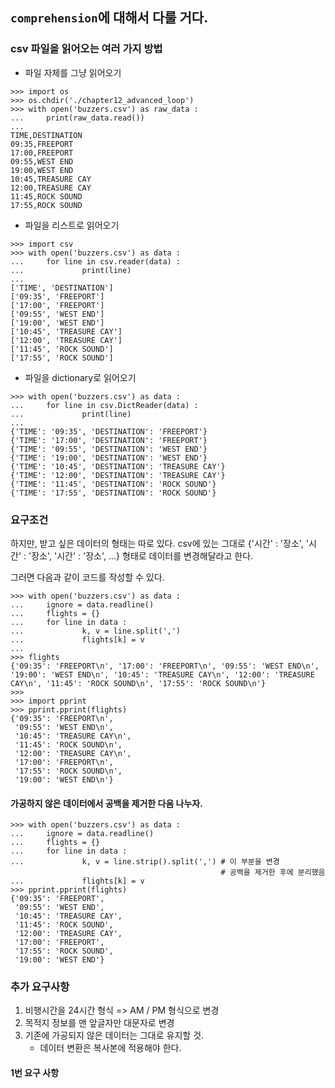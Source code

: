 ## `comprehension`에 대해서 다룰 거다. 

### csv 파일을 읽어오는 여러 가지 방법

- 파일 자체를 그냥 읽어오기 
```
>>> import os
>>> os.chdir('./chapter12_advanced_loop') 
>>> with open('buzzers.csv') as raw_data : 
...     print(raw_data.read())
... 
TIME,DESTINATION
09:35,FREEPORT
17:00,FREEPORT
09:55,WEST END
19:00,WEST END
10:45,TREASURE CAY
12:00,TREASURE CAY
11:45,ROCK SOUND
17:55,ROCK SOUND
```

- 파일을 리스트로 읽어오기 
```
>>> import csv
>>> with open('buzzers.csv') as data : 
...     for line in csv.reader(data) : 
...             print(line) 
... 
['TIME', 'DESTINATION']  
['09:35', 'FREEPORT']    
['17:00', 'FREEPORT']    
['09:55', 'WEST END']    
['19:00', 'WEST END']    
['10:45', 'TREASURE CAY']
['12:00', 'TREASURE CAY']
['11:45', 'ROCK SOUND']
['17:55', 'ROCK SOUND']
```

- 파일을 dictionary로 읽어오기 

```
>>> with open('buzzers.csv') as data : 
...     for line in csv.DictReader(data) :  
...             print(line) 
... 
{'TIME': '09:35', 'DESTINATION': 'FREEPORT'}
{'TIME': '17:00', 'DESTINATION': 'FREEPORT'}
{'TIME': '09:55', 'DESTINATION': 'WEST END'}
{'TIME': '19:00', 'DESTINATION': 'WEST END'}
{'TIME': '10:45', 'DESTINATION': 'TREASURE CAY'}
{'TIME': '12:00', 'DESTINATION': 'TREASURE CAY'}
{'TIME': '11:45', 'DESTINATION': 'ROCK SOUND'}
{'TIME': '17:55', 'DESTINATION': 'ROCK SOUND'}
```

### 요구조건
하지만, 받고 싶은 데이터의 형태는 따로 있다. 
csv에 있는 그대로 {'시간' : '장소', '시간' : '장소', '시간' : '장소', ...}
형태로 데이터를 변경해달라고 한다.

그러면 다음과 같이 코드를 작성할 수 있다.

```
>>> with open('buzzers.csv') as data : 
...     ignore = data.readline()
...     flights = {}
...     for line in data :
...             k, v = line.split(',')
...             flights[k] = v
...
>>> flights
{'09:35': 'FREEPORT\n', '17:00': 'FREEPORT\n', '09:55': 'WEST END\n', '19:00': 'WEST END\n', '10:45': 'TREASURE CAY\n', '12:00': 'TREASURE CAY\n', '11:45': 'ROCK SOUND\n', '17:55': 'ROCK SOUND\n'}
>>>
>>> import pprint
>>> pprint.pprint(flights)
{'09:35': 'FREEPORT\n',
 '09:55': 'WEST END\n',
 '10:45': 'TREASURE CAY\n',
 '11:45': 'ROCK SOUND\n',
 '12:00': 'TREASURE CAY\n',
 '17:00': 'FREEPORT\n',
 '17:55': 'ROCK SOUND\n',
 '19:00': 'WEST END\n'}
```

#### 가공하지 않은 데이터에서 공백을 제거한 다음 나누자. 

```
>>> with open('buzzers.csv') as data : 
...     ignore = data.readline()
...     flights = {}
...     for line in data :
...             k, v = line.strip().split(',') # 이 부분을 변경
                                               # 공백을 제거한 후에 분리했음
...             flights[k] = v
>>> pprint.pprint(flights)
{'09:35': 'FREEPORT',
 '09:55': 'WEST END',
 '10:45': 'TREASURE CAY',
 '11:45': 'ROCK SOUND',
 '12:00': 'TREASURE CAY',
 '17:00': 'FREEPORT',
 '17:55': 'ROCK SOUND',
 '19:00': 'WEST END'}
```

### 추가 요구사항
1. 비행시간을 24시간 형식 => AM / PM 형식으로 변경
2. 목적지 정보를 맨 앞글자만 대문자로 변경 
3. 기존에 가공되지 않은 데이터는 그대로 유지할 것. 
    - 데이터 변환은 복사본에 적용해야 한다. 

#### 1번 요구 사항 

